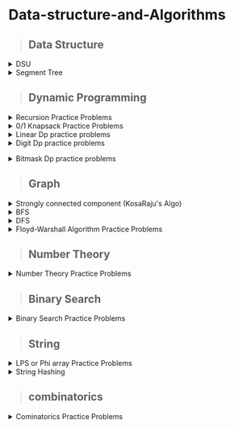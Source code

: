 # Data-structure-and-Algorithms

>## Data Structure
<details><summary>DSU</summary>
  <p>
 <details><summary>Dsu Basic Code</summary>
<p>

  [Basic DSU Code](https://github.com/A-R-Rony/Data-structure/blob/main/DSU%20-%20basic.cpp)
</p>
</details>

  
  <details><summary>Dsu Practice Problems</summary>
<p>

 [Problem-01 : ](https://codeforces.com/contest/25/problem/D) [Solution by ar_rony1](https://codeforces.com/contest/25/submission/172538064)

 [Problem-02 : ](https://www.spoj.com/problems/FRNDCIRC/) [Solution by ar_rony1](https://ideone.com/lX3fRf)
 
 [Problem-03 : ](https://codeforces.com/contest/1609/problem/D) [Solution by ar_rony1](https://codeforces.com/contest/1609/submission/179195697)
  </p>
  </details>

</p>
</details>

<details><summary>Segment Tree</summary>
  <p>
 <details><summary>Segment Tree Basic Code</summary>
<p>

  [Code](https://ideone.com/G0S2HO)
</p>
</details>

  
  <details><summary>Segment Tree Practice Problems</summary>
<p>

 [Problem-01 : ](https://codeforces.com/contest/339/problem/D) [Solution by ar_rony1](https://codeforces.com/contest/339/submission/180560278)
  
 [Problem-02 : ](https://cses.fi/problemset/task/1647/) [Solution by ar_rony1](https://cses.fi/paste/486e757d5d10a3dc4f6874/)


  </p>
  </details>

</p>
</details>
 

>## Dynamic Programming

<details><summary>Recursion Practice Problems</summary>
<p>

  [Problem-01 : ](https://codeforces.com/contest/768/problem/B) [Solution by ar_rony1](https://codeforces.com/contest/768/submission/182381983) 
  
  [Problem-02 : ](https://codeforces.com/contest/1033/problem/C) [Solution by ar_rony1](https://codeforces.com/contest/1033/submission/188237432)
  
  [Problem-03 : ](https://codeforces.com/contest/1778/problem/C) [Solution by ar_rony1](https://codeforces.com/contest/1778/submission/191619110)
  
  [Problem-04 : ](https://codeforces.com/problemset/problem/339/C) [Solution by ar_rony1](https://codeforces.com/contest/339/submission/197656704)
  
  [Problem-05 : ](https://codeforces.com/contest/1476/problem/D) [Solution by ar_rony1](https://codeforces.com/contest/1476/submission/197811092)

 
  </p>
  </details>
  

  
   <details><summary>0/1 Knapsack Practice Problems</summary>
<p>

  [Problem-01 : ](https://codeforces.com/contest/118/problem/D) [Solution by ar_rony1](https://codeforces.com/contest/118/submission/180596781) 
  
  [Problem-02 : ](https://codeforces.com/contest/1516/problem/C) [Solution by ar_rony1](https://codeforces.com/contest/1516/submission/186367116) 

  [Problem-03 : ](https://codeforces.com/contest/4/problem/D) [Solution by ar_rony1](https://codeforces.com/contest/4/submission/187702698) 
  
  [Problem-04 : ](https://codeforces.com/contest/812/problem/B) [Solution by ar_rony1](https://codeforces.com/contest/812/submission/189656369) 
  
  [Problem-05 : ](https://codeforces.com/contest/741/problem/B) [Solution by ar_rony1](https://codeforces.com/contest/741/submission/191344009) 
  
  [Problem-06 : ](https://codeforces.com/contest/1625/problem/C) [Solution by ar_rony1](https://codeforces.com/contest/1625/submission/192700686) 
  
  [Problem-07 : ](https://codeforces.com/contest/225/problem/C) [Solution by ar_rony1](https://codeforces.com/contest/225/submission/194632999)
  
  [Problem-08 : ](https://codeforces.com/contest/1681/problem/D) [Solution by ar_rony1](https://codeforces.com/contest/1681/submission/194881041) 
  
  [Problem-09 : ](https://codeforces.com/contest/1340/problem/B) [Solution by ar_rony1](https://codeforces.com/contest/1340/submission/200539663) 


  
  </p>
  </details>
  
  <details><summary>Linear Dp practice problems</summary>
<p>

  [Problem-01 : ](https://leetcode.com/problems/decode-ways/) [Solution by ar_rony1](https://leetcode.com/submissions/detail/835211190/)  
  
  [Problem-02 : ](https://codeforces.com/contest/474/problem/D) [Solution by ar_rony1](https://codeforces.com/contest/474/submission/178916246)
 
  </p>
  </details>
  
  <details><summary>Digit Dp practice problems</summary>
<p>

  [Problem-01 : ](https://lightoj.com/problem/investigation) [Solution by ar_rony1](https://lightoj.com/submission/2530133)  
  
  </p>
  </details>
  
   </p>
  </details>
  
  <details><summary>Bitmask Dp practice problems</summary>
<p>

  [Problem-01 : ](https://lightoj.com/problem/marriage-ceremonies) [Solution by ar_rony1](https://lightoj.com/submission/2754932)  
  
  </p>
  </details>
  
  
  >## Graph

<details><summary>Strongly connected component (KosaRaju's Algo)</summary>
<p>
  <details><summary>Strongly connected component Basic Code</summary>
<p>

  [Strongly connected component ](https://github.com/A-R-Rony/Graph-theory/blob/main/scc.cpp)
</p>
</details>
  
   <details><summary>Strongly connected component Practice Problems</summary>
<p>

  [Problem-01 : ](https://codeforces.com/contest/427/problem/C) [Solution by ar_rony1](https://codeforces.com/contest/427/submission/183632211)  
  
  
  </p>
  </details>
  
  </p>
  </details>
  
<details><summary>BFS</summary>
<p>
  <details><summary>BFS Basic Code</summary>
<p>

  [BFS Basic Code](https://github.com/A-R-Rony/Graph-theory/blob/main/BFS.cpp)
</p>
</details>
  
   <details><summary>BFS Practice Problems</summary>
<p>

  [Problem-01 : ](https://codeforces.com/problemset/problem/1133/F1) [Solution by ar_rony1](https://codeforces.com/contest/1133/submission/174969128)  
  
  [Problem-02 : ](https://codeforces.com/contest/986/problem/A) [Solution by ar_rony1](https://codeforces.com/contest/986/submission/177106641)
  
  [Problem-03 : ](https://codeforces.com/contest/954/problem/D) [Solution by ar_rony1](https://codeforces.com/contest/954/submission/181379458)
  
  [Problem-04 : ](https://codeforces.com/contest/1365/problem/D) [Solution by ar_rony1](https://codeforces.com/contest/1365/submission/181383524)
  
  [Problem-05 : ](https://codeforces.com/contest/689/problem/B) [Solution by ar_rony1](https://codeforces.com/contest/689/submission/185154489)
  
   [Problem-06 : ](https://codeforces.com/contest/1176/problem/E) [Solution by ar_rony1](https://codeforces.com/contest/1176/submission/187680527)
  
  
 
  </p>
  </details>
  
  </p>
  </details>
  
  <details><summary>DFS</summary>
<p>
  <details><summary>DFS Basic Code</summary>
<p>

  [DFS Basic Code](https://github.com/A-R-Rony/Graph-theory/blob/main/DFS.cpp)
</p>
</details>
  
   <details><summary>DFS Practice Problems</summary>
<p>

 [Problem-01 : ](https://codeforces.com/contest/659/problem/E) [Solution by ar_rony1](https://codeforces.com/contest/659/submission/172912579)
 
 [Problem-02 : ](https://codeforces.com/contest/598/problem/D) [Solution by ar_rony1](https://codeforces.com/contest/598/submission/173363072)
 
 [Problem-03 : ](https://www.spoj.com/problems/FOXLINGS/) [Solution by ar_rony1](https://ideone.com/6vpsNI)
  
 [Problem-04 : ](https://www.spoj.com/problems/IITKWPCI/) [Solution by ar_rony1](https://ideone.com/iovpUi)
 
 [Problem-05 : ](https://codeforces.com/contest/682/problem/C) [Solution by ar_rony1](https://codeforces.com/contest/682/submission/174207821)
 
 [Problem-06 : ](https://codeforces.com/contest/1735/problem/C) [Solution by ar_rony1](https://codeforces.com/contest/1735/submission/174437810)
 
 [Problem-07 : ](https://codeforces.com/contest/723/problem/D) [Solution by ar_rony1](https://codeforces.com/contest/723/submission/174599835)
 
 [Problem-08 : ](https://codeforces.com/problemset/problem/939/D) [Solution by ar_rony1](https://ideone.com/m2HEJv)
 
 [Problem-09 : ](https://codeforces.com/contest/931/problem/D) [Solution by ar_rony1](https://codeforces.com/contest/931/submission/176956335)
  
 [Problem-10 : ](https://codeforces.com/contest/979/problem/C) [Solution by ar_rony1](https://codeforces.com/contest/979/submission/182205680)
  
 [Problem-11 : ](https://codeforces.com/contest/1766/problem/C) [Solution by ar_rony1](https://codeforces.com/contest/1766/submission/185076097)
  
 [Problem-12 : ](https://codeforces.com/contest/1056/problem/D) [Solution by ar_rony1](https://codeforces.com/contest/1056/submission/186641065)
  
 [Problem-13 : ](https://codeforces.com/contest/1384/problem/C) [Solution by ar_rony1](https://codeforces.com/contest/1384/submission/186736802)
 
 [Problem-14 : ](https://codeforces.com/contest/1406/problem/C) [Solution by ar_rony1](https://codeforces.com/contest/1406/submission/187151535)
  
 [Problem-15 (Bipertite Graph) : ](https://www.spoj.com/problems/BUGLIFE/) [Solution by ar_rony1](https://ideone.com/6uuCht)
  
 [Problem-16 : ](https://codeforces.com/contest/1144/problem/F) [Solution by ar_rony1](https://codeforces.com/contest/1144/submission/187687221)
 
 [Problem-17 : ](https://codeforces.com/contest/741/problem/B) [Solution by ar_rony1](https://codeforces.com/contest/741/submission/191344009) 
  
 [Problem-18 : ](https://codeforces.com/contest/616/problem/C) [Solution by ar_rony1](https://codeforces.com/contest/616/submission/193679935) 
  
 [Problem-19 : ](https://codeforces.com/contest/1253/problem/D) [Solution by ar_rony1](https://codeforces.com/contest/1253/submission/194491667)
  
 [Problem-20 : ](https://codeforces.com/contest/919/problem/D) [Solution by ar_rony1](https://codeforces.com/contest/919/submission/194532871)

 [Problem-21 : ](https://atcoder.jp/contests/abc292/tasks/abc292_e) [Solution by ar_rony1](https://atcoder.jp/contests/abc292/submissions/39712018)
  
 [Problem-22 : ](https://codeforces.com/contest/1209/problem/D) [Solution by ar_rony1](https://codeforces.com/contest/1209/submission/199082427)
  
 [Problem-23 (cycle detect in directed graph): ](https://codeforces.com/contest/1411/problem/C) [Solution by ar_rony1](https://codeforces.com/contest/1411/submission/200961643)

 [Problem-24 : ](https://codeforces.com/contest/1093/problem/D) [Solution by ar_rony1](https://codeforces.com/contest/1093/submission/201452691)
 
 [Problem-25 : ](https://atcoder.jp/contests/abc284/tasks/abc284_e) [Solution by ar_rony1](https://atcoder.jp/contests/abc284/submissions/40536021)

 
 

  </p>
  </details>
  
  </p>
  </details>
  
  <details><summary>Floyd-Warshall Algorithm Practice Problems</summary>
<p>

  [Problem-01 : ](https://codeforces.com/contest/295/problem/B) [Solution by ar_rony1](https://codeforces.com/contest/295/submission/185465390)  
  
  [Problem-02 : ](https://atcoder.jp/contests/abc286/tasks/abc286_e) [Solution by ar_rony1](https://atcoder.jp/contests/abc286/submissions/40446437)
  
  [Problem-03 : ](https://cses.fi/problemset/task/1672/) [Solution by ar_rony1](https://cses.fi/paste/6fb0d6643665f492593599/)

 
  </p>
  </details>
  
  >## Number Theory

  
   <details><summary>Number Theory Practice Problems</summary>
<p>

 [Problem-01 : ](https://lightoj.com/problem/pairs-forming-lcm) [Solution by ar_rony1](https://ideone.com/qjiQqL)
 
 [Problem-02 : ](https://cses.fi/problemset/task/1716/) [Solution by ar_rony1](https://cses.fi/paste/06074e54d99c3bb248646e/)
  
 [Problem-03 : ](https://cses.fi/problemset/task/1717/) [Solution by ar_rony1](https://cses.fi/paste/98a2da5e2b4745334865d8/)
 
 [Problem-04 : ](https://codeforces.com/contest/1176/problem/D) [Solution by ar_rony1](https://codeforces.com/contest/1176/submission/175716706)
 
 [Problem-05 : ](https://atcoder.jp/contests/abc136/tasks/abc136_e) [Solution by ar_rony1](https://atcoder.jp/contests/abc136/submissions/35644978)
 
 [Problem-06 : ](https://codeforces.com/contest/1183/problem/F) [Solution by ar_rony1](https://codeforces.com/contest/1183/submission/176253285)
 
 [Problem-07 : ](https://codeforces.com/contest/112/problem/D) [Solution by ar_rony1](https://codeforces.com/contest/112/submission/179081136)

 [Problem-08 : ](https://codeforces.com/gym/101981) [**J**] [Solution by ar_rony1](https://codeforces.com/gym/101981/submission/186538223)
  
  [Problem-09 : ](https://codeforces.com/contest/546/problem/D) [Solution by ar_rony1](https://codeforces.com/contest/546/submission/186603719)
  
  [Problem-10 : ](https://onlinejudge.org/external/115/11526.pdf) [Solution by ar_rony1](https://ideone.com/SGGR0Y)
  
  [Problem-11 : ](https://codeforces.com/problemset/problem/385/C) [Solution by ar_rony1](https://codeforces.com/contest/385/submission/187620232)
  
  [Problem-12 : ](https://codeforces.com/contest/1228/problem/C) [Solution by ar_rony1](https://codeforces.com/contest/1228/submission/188670890)
  
  [Problem-13 : ](https://codeforces.com/contest/237/problem/C) [Solution by ar_rony1](https://codeforces.com/contest/237/submission/189005625)
  
  [Problem-14 : ](https://codeforces.com/problemset/problem/1312/D) [Solution by ar_rony1](https://codeforces.com/contest/1312/submission/192766293)
  
  [Problem-15 : ](https://codeforces.com/contest/569/problem/C) [Solution by ar_rony1](https://codeforces.com/contest/569/submission/193763124)
  
  [Problem-16 : ](https://codeforces.com/contest/1462/problem/E2) [Solution by ar_rony1](https://codeforces.com/contest/1462/submission/194557731)
  
  [Problem-17 : ](https://codeforces.com/contest/1795/problem/D) [Solution by ar_rony1](https://codeforces.com/contest/1795/submission/195019951)
  
  [Problem-18 : ](https://atcoder.jp/contests/abc293/tasks/abc293_e) [Solution by ar_rony1](https://atcoder.jp/contests/abc293/submissions/39756140)



  </p>
  </details>
  
   >## Binary Search

  
   <details><summary>Binary Search Practice Problems</summary>
<p>

 [Problem-01 : ](https://codeforces.com/contest/923/problem/B) [Solution by ar_rony1](https://codeforces.com/contest/923/submission/173387018)
 
 [Problem-02 : ](https://codeforces.com/contest/682/problem/B) [Solution by ar_rony1](https://codeforces.com/contest/682/submission/174076452)
 
 [Problem-03 : ](https://codeforces.com/contest/1735/problem/A) [Solution by ar_rony1](https://codeforces.com/contest/1735/submission/174430718)
 
 [Problem-04 : ](https://codeforces.com/contest/527/problem/C) [Solution by ar_rony1](https://codeforces.com/contest/527/submission/176418997)
 
 [Problem-05 : ](https://codeforces.com/contest/817/problem/C) [Solution by ar_rony1](https://codeforces.com/contest/817/submission/179016676)
  
 [Problem-06 : ](https://codeforces.com/contest/1359/problem/C) [Solution by ar_rony1](https://codeforces.com/contest/1359/submission/182338395)
  
 [Problem-07 : ](https://codeforces.com/problemset/problem/1336/B) [Solution by ar_rony1](https://codeforces.com/contest/1336/submission/183734417)
  
 [Problem-08 : ](https://codeforces.com/contest/778/problem/A) [Solution by ar_rony1](https://codeforces.com/contest/778/submission/186420168)
 
 [Problem-09 : ](https://codeforces.com/contest/1393/problem/C) [Solution by ar_rony1](https://codeforces.com/contest/1393/submission/186791081)
  
  [Problem-10 : ](https://atcoder.jp/contests/arc154/tasks/arc154_b) [Solution by ar_rony1](https://atcoder.jp/contests/arc154/submissions/40444008)
  
  [Problem-11 : ](https://codeforces.com/contest/807/problem/C) [Solution by ar_rony1](https://codeforces.com/contest/807/submission/201867347)
  
 [Problem-12 : ](https://codeforces.com/contest/738/problem/C) [Solution by ar_rony1](https://codeforces.com/contest/738/submission/202096510)
 
 [Problem-13 : ](https://codeforces.com/contest/287/problem/B) [Solution by ar_rony1](https://codeforces.com/contest/287/submission/202337130)

  </p>
  </details>
  
   >## String

  
   <details><summary>LPS or Phi array Practice Problems</summary>
<p>

 [Problem-01 : ](https://codeforces.com/contest/1137/problem/B) [Solution by ar_rony1](https://codeforces.com/contest/1137/submission/191294574)

  </p>
  </details>
  
  <details><summary>String Hashing</summary>
<p>

 [Problem-01 : ](https://atcoder.jp/contests/abc287/tasks/abc287_e) [Solution by ar_rony1](https://atcoder.jp/contests/abc287/submissions/40401750)

  </p>
  </details>
  
  >## combinatorics


  <details><summary>Cominatorics Practice Problems</summary>
<p>

  [Problem-01 : ](https://codeforces.com/contest/1598/problem/D) [Solution by ar_rony1](https://codeforces.com/contest/1598/submission/199722939)  
 
  </p>
  </details>
  
  
  

